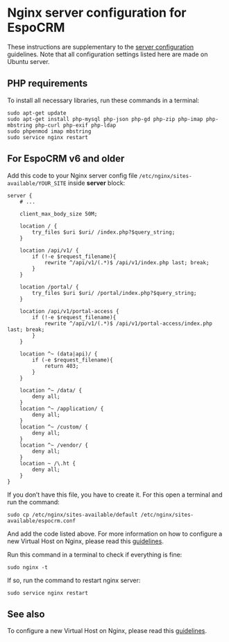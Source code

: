 # Nginx server configuration for EspoCRM

These instructions are supplementary to the [server configuration](server-configuration.md) guidelines. Note that all configuration settings listed here are made on Ubuntu server.

## PHP requirements

To install all necessary libraries, run these commands in a terminal:

```
sudo apt-get update
sudo apt-get install php-mysql php-json php-gd php-zip php-imap php-mbstring php-curl php-exif php-ldap
sudo phpenmod imap mbstring
sudo service nginx restart
```

## For EspoCRM v6 and older

Add this code to your Nginx server config file `/etc/nginx/sites-available/YOUR_SITE` inside **server** block:

```
server {
    # ...

    client_max_body_size 50M;

    location / {
        try_files $uri $uri/ /index.php?$query_string;
    }

    location /api/v1/ {
        if (!-e $request_filename){
            rewrite ^/api/v1/(.*)$ /api/v1/index.php last; break;
        }
    }

    location /portal/ {
        try_files $uri $uri/ /portal/index.php?$query_string;
    }

    location /api/v1/portal-access {
        if (!-e $request_filename){
            rewrite ^/api/v1/(.*)$ /api/v1/portal-access/index.php last; break;
        }
    }

    location ^~ (data|api)/ {
        if (-e $request_filename){
            return 403;
        }
    }
    
    location ^~ /data/ {
        deny all;
    }
    location ^~ /application/ {
        deny all;
    }
    location ^~ /custom/ {
        deny all;
    }
    location ^~ /vendor/ {
        deny all;
    }
    location ~ /\.ht {
        deny all;
    }
}
```

If you don’t have this file, you have to create it. For this open a terminal and run the command:

```
sudo cp /etc/nginx/sites-available/default /etc/nginx/sites-available/espocrm.conf
```

And add the code listed above. For more information on how to configure a new Virtual Host on Nginx, please read this [guidelines](nginx-virtual-host.md).

Run this command in a terminal to check if everything is fine:

```
sudo nginx -t
```

If so, run the command to restart nginx server:

```
sudo service nginx restart
```

## See also

To configure a new Virtual Host on Nginx, please read this [guidelines](nginx-virtual-host.md).
